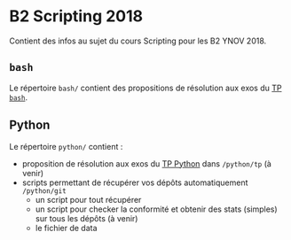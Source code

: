 # B2 Scripting 2018

Contient des infos au sujet du cours Scripting pour les B2 YNOV 2018.

## `bash`

Le répertoire `bash/` contient des propositions de résolution aux exos du [TP `bash`](https://gist.github.com/It4lik/db4e7cdf2d6fbc959f3e3511b3feaf21).

## Python

Le répertoire `python/` contient :
* proposition de résolution aux exos du [TP Python](https://gist.github.com/It4lik/7ead62275e5059eb5e7da30117c251f5) dans `/python/tp` (à venir)
* scripts permettant de récupérer vos dépôts automatiquement `/python/git`
  * un script pour tout récupérer
  * un script pour checker la conformité et obtenir des stats (simples) sur tous les dépôts (à venir)
  * le fichier de data
